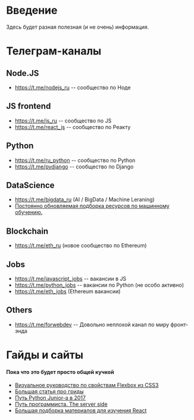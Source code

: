 # Введение
Здесь будет разная полезная (и не очень) информация.
# Телеграм-каналы
## **Node.JS**
 - https://t.me/nodejs_ru -- сообщество по Ноде

## **JS frontend**
 - https://t.me/js_ru -- сообщество по JS
 - https://t.me/react_js -- сообщество по Реакту

## **Python**
 - https://t.me/ru_python -- сообщество по Python
 - https://t.me/pydjango -- сообщество по Django

## **DataScience**
 - https://t.me/bigdata_ru (AI / BigData / Machine Leraning)
 - [Постоянно обновляемая подборка ресурсов по машинному обучению.](https://github.com/demidovakatya/vvedenie-mashinnoe-obuchenie/blob/master/README.md)

## **Blockchain**
 - https://t.me/eth_ru (новое сообщество по Ethereum)

## **Jobs**
 - https://t.me/javascript_jobs -- вакансии в JS
 - https://t.me/python_jobs -- вакансии по Python (не особо активно)
 - https://t.me/eth_jobs (Ethereum вакансии)

## **Others**
 - https://t.me/forwebdev -- Довольно неплохой канал по миру фронт-энда
 
 # Гайды и сайты
#### Пока что это будет просто общей кучкой
 - [Визуальное руководство по свойствам Flexbox из CSS3](http://css-live.ru/articles/vizualnoe-rukovodstvo-po-svojstvam-flexbox-iz-css3.html)
 - [Большая статья про гриды](http://css-live.ru/css/bolshaya-statya-pro-gridy-css-grid-layout.html)
 - [Путь Python Junior-а в 2017](https://proglib.io/p/python-junior-2017/)
 - [Путь программиста. The server side](https://devman.org/skills/)
 - [Большая подборка материалов для изучения React](https://proglib.io/p/react-digest/)